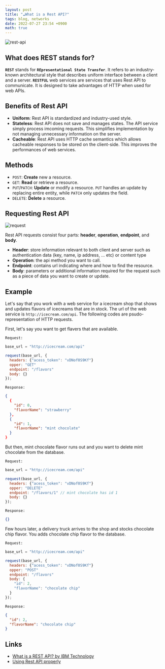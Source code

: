 ```yaml
---
layout: post
title: "☁️What is a Rest API?"
tags: blog, networks
date: 2022-07-27 23:54 +0900
math: true
---
```


![rest-api](https://i.imgur.com/7cA1PUG.png)

## What does REST stands for?
**`REST`** stands for **`REpresentational State Transfer`**. It refers to an industry-known architectural style that describes uniform interface between a client and a server. **`RESTFUL`** web services are services that uses Rest API to communicate. It is designed to take advantages of HTTP when used for web APIs.

## Benefits of Rest API
* **Uniform**: Rest API is standardized and industry-used style.
* **Stateless**: Rest API does not save and manages states. The API service simply process imcoming requests. This simplifies implementation by not managing unnecessary information on the server.
* **Cacheable**: Rest API uses HTTP cache semantics which allows cacheable responses to be stored on the client-side. This improves the performances of web services.

## Methods
* `POST`: **Create** new a resource.
* `GET`: **Read** or retrieve a resource.
* `PUT`/`PATCH`: **Update** or modify a resource. `PUT` handles an update by replacing entire entity, while `PATCH` only updates the field.
* `DELETE`: **Delete** a resource.

## Requesting Rest API

![request](https://i.imgur.com/YHof9C0.png)

Rest API requests consist four parts: **header**, **operation**, **endpoint**, and **body**.
* **Header**: store information relevant to both client and server such as authentication data (key, name, ip address, ... etc) or content type
* **Operation**: the api method you want to call.
* **Endpoint**: contains url indicating where and how to find the resource.
* **Body**: parameters or additional information required for the request such as a piece of data you want to create or update.


## Example
Let's say that you work with a web service for a icecream shop that shows and updates flavors of icecreams that are in stock. The url of the web service is `http://icecream.com/api`. The following codes are psudo-representation of HTTP requests.


First, let's say you want to get flavers that are available.

`Request:`
```javascript
base_url = "http://icecream.com/api"

request(base_url, {
  headers: {"acess_token": "vDNof0S9Kf"}
  opper: "GET"
  endpoint: "/flavors"
  body: {}
});
```
`Response:`
```json
{
  {
    "id": 0,
    "flavorName": "strawberry"
  },
  {
    "id": 1,
    "flavorName": "mint chocolate"
  }
}
```

But then, mint chocolate flavor runs out and you want to delete mint chocolate from the database.

`Request:`
```javascript
base_url = "http://icecream.com/api"

request(base_url, {
  headers: {"acess_token": "vDNof0S9Kf"}
  opper: "DELETE"
  endpoint: "/flavors/1" // mint chocolate has id 1
  body: {}
});
```
`Response:`
```json
{}
```

Few hours later, a delivery truck arrives to the shop and stocks chocolate chip flavor. You adds chocolate chip flavor to the database.

`Request:`
```javascript
base_url = "http://icecream.com/api"

request(base_url, {
  headers: {"acess_token": "vDNof0S9Kf"}
  opper: "POST"
  endpoint: "/flavors"
  body: {
    "id": 2,
    "flavorName": "chocolate chip"
  }
});
```
`Response:`
```json
{
  "id": 2,
  "flavorName": "chocolate chip"
}
```


## Links
* [What is a REST API? by IBM Technology](https://www.youtube.com/watch?v=lsMQRaeKNDk)
* [Using Rest API properly](https://meetup.toast.com/posts/92)
